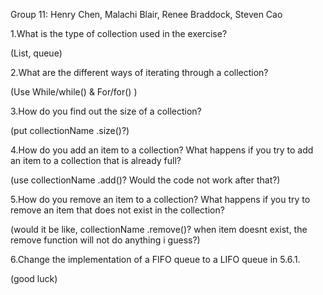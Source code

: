 Group 11: Henry Chen, Malachi Blair, Renee Braddock, Steven Cao

1.What is the type of collection used in the exercise?

(List, queue)

2.What are the different ways of iterating through a collection?

(Use While/while() & For/for() )

3.How do you find out the size of a collection?

(put collectionName .size()?)

4.How do you add an item to a collection? What happens if you try to add an item to a collection that is already full?

(use collectionName .add()? Would the code not work after that?)

5.How do you remove an item to a collection? What happens if you try to remove an item that does not exist in the collection?

(would it be like, collectionName .remove()? when item doesnt exist, the remove function will not do anything i guess?)

6.Change the implementation of a FIFO queue to a LIFO queue in 5.6.1.

(good luck)
